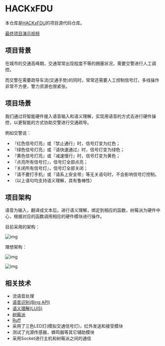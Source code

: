 # HACKxFDU

本仓库是[HACKxFDU](http://hackx.org/)的项目源代码仓库。

[最终项目演示视频](https://youtu.be/7C0NfFHb5Rw)

## 项目背景

在城市的交通高峰期，交通常常出现程度不等的拥塞状况，需要交警进行人工调控。

而交警在需要疏导车流(交通手势)的同时，常常还需要人工控制信号灯，多线操作非常不方便，警力资源也很紧张。

## 项目场景

我们通过将智能硬件接入语音输入和语义理解，实现用语音的方式去进行硬件操控，以更智能的方式协助交警进行交通疏导。

例如交警说：

- 『红色信号灯亮』或『禁止通行』时，信号灯变为红色；
- 『绿色信号灯亮』或『请快速通过』时，信号灯变为绿色；
- 『黄色信号灯亮』或『减速慢行』时，信号灯变为黄色；
- 『点亮所有信号灯』，信号灯全部点亮；
- 『关闭所有信号灯』，信号灯全部关闭；
- 『请不要打手机』或『请系上安全带』等无关语句时，不会影响信号灯控制。
- （以上语句均支持语义理解，具有鲁棒性）

## 项目架构

语音为输入，翻译成文本后，进行语义理解，绑定到相应的函数，树莓派为硬件中心，根据对应的函数调用相应的硬件模块进行操作。

目前采用的架构：

![img](http://hackx.org/uploads/photo/image/48/%E5%B1%8F%E5%B9%95%E5%BF%AB%E7%85%A7_2016-10-16_%E4%B8%8A%E5%8D%8810.53.25.png)

理想架构：

![img](http://hackx.org/uploads/photo/image/49/%E5%B1%8F%E5%B9%95%E5%BF%AB%E7%85%A7_2016-10-16_%E4%B8%8A%E5%8D%8810.53.20.png)

![img](http://hackx.org/uploads/photo/image/50/%E5%B1%8F%E5%B9%95%E5%BF%AB%E7%85%A7_2016-10-16_%E4%B8%8A%E5%8D%8810.53.15.png)

## 相关技术

- 流语音处理
- [语音识别(Bing API)](https://www.microsoft.com/cognitive-services/en-us/speech-api)
- [语义理解(LUIS)](https://www.microsoft.com/cognitive-services/en-us/language-understanding-intelligent-service-luis)
- [树莓派](https://www.raspberrypi.org/)
- [Ruff](https://ruff.io/zh-cn/)
- 采用了三色LED灯(模拟交通信号灯)，红外发送和接受模块
- 测试了光源传感器，蜂鸣器等其它辅助模块
- 采用Socket进行主机和树莓派之间的通信

